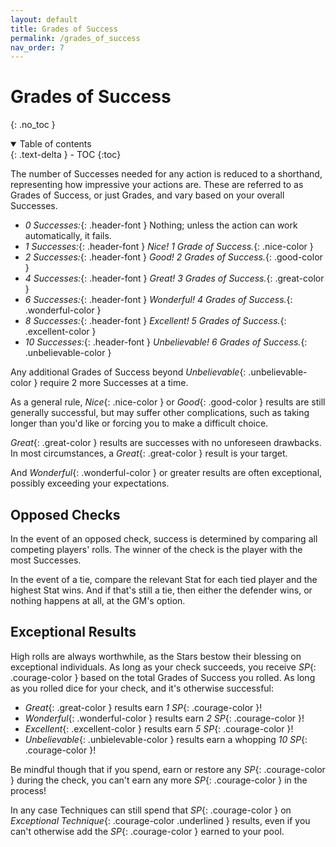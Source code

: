 ```yaml
---
layout: default
title: Grades of Success
permalink: /grades_of_success
nav_order: 7
---
```


# Grades of Success
{: .no_toc }

<details open markdown="block">
  <summary>
    Table of contents
  </summary>
  {: .text-delta }
- TOC
{:toc}
</details>

The number of Successes needed for any action is reduced to a shorthand, representing how impressive your actions are. These are referred to as Grades of Success, or just Grades, and vary based on your overall Successes.

- *0 Successes:*{: .header-font } Nothing; unless the action can work automatically, it fails.
- *1 Successes:*{: .header-font } *Nice! 1 Grade of Success.*{: .nice-color }
- *2 Successes:*{: .header-font } *Good! 2 Grades of Success.*{: .good-color }
- *4 Successes:*{: .header-font } *Great! 3 Grades of Success.*{: .great-color }
- *6 Successes:*{: .header-font } *Wonderful! 4 Grades of Success.*{: .wonderful-color }
- *8 Successes:*{: .header-font } *Excellent! 5 Grades of Success.*{: .excellent-color }
- *10 Successes:*{: .header-font } *Unbelievable! 6 Grades of Success.*{: .unbelievable-color }

Any additional Grades of Success beyond *Unbelievable*{: .unbelievable-color } require 2 more Successes at a time.

As a general rule, *Nice*{: .nice-color } or *Good*{: .good-color } results are still generally successful, but may suffer other complications, such as taking longer than you'd like or forcing you to make a difficult choice.

*Great*{: .great-color } results are successes with no unforeseen drawbacks. In most circumstances, a *Great*{: .great-color } result is your target.

And *Wonderful*{: .wonderful-color } or greater results are often exceptional, possibly exceeding your expectations.

## Opposed Checks

In the event of an opposed check, success is determined by comparing all competing players' rolls. The winner of the check is the player with the most Successes. 

In the event of a tie, compare the relevant Stat for each tied player and the highest Stat wins. And if that's still a tie, then either the defender wins, or nothing happens at all, at the GM's option.

## Exceptional Results

High rolls are always worthwhile, as the Stars bestow their blessing on exceptional individuals. As long as your check succeeds, you receive *SP*{: .courage-color } based on the total Grades of Success you rolled. As long as you rolled dice for your check, and it's otherwise successful:
- *Great*{: .great-color } results earn *1 SP*{: .courage-color }!
- *Wonderful*{: .wonderful-color } results earn *2 SP*{: .courage-color }!
- *Excellent*{: .excellent-color } results earn *5 SP*{: .courage-color }!
- *Unbelievable*{: .unbielevable-color } results earn a whopping *10 SP*{: .courage-color }!

Be mindful though that if you spend, earn or restore any *SP*{: .courage-color } during the check, you can't earn any more *SP*{: .courage-color } in the process!

In any case Techniques can still spend that *SP*{: .courage-color } on *Exceptional Technique*{: .courage-color .underlined } results, even if you can't otherwise add the *SP*{: .courage-color } earned to your pool.